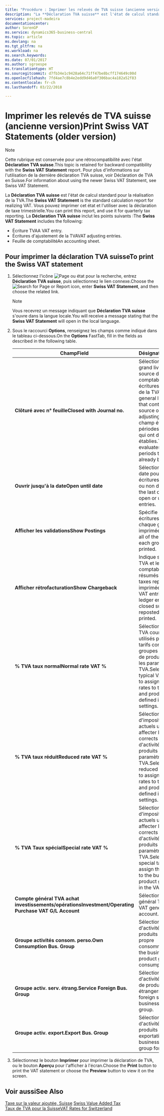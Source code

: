 ```yaml
---
title: "Procédure : Imprimer les relevés de TVA suisse (ancienne version)"
description: "La **Déclaration TVA suisse** est l'état de calcul standard pour la réalisation de la TVA. Vous pouvez imprimer cet état et l'utiliser avec la déclaration de taxe trimestrielle."
services: project-madeira
documentationcenter: 
author: SorenGP
ms.service: dynamics365-business-central
ms.topic: article
ms.devlang: na
ms.tgt_pltfrm: na
ms.workload: na
ms.search.keywords: 
ms.date: 07/01/2017
ms.author: sgroespe
ms.translationtype: HT
ms.sourcegitcommit: d7fb34e1c9428a64c71ff47be8bcff174649c00d
ms.openlocfilehash: 7fd4ae7c8b4e2edd9d46a0f306bac4a182a52f83
ms.contentlocale: fr-ch
ms.lasthandoff: 03/22/2018

---
```

# <a name="print-swiss-vat-statements-older-version"></a><span data-ttu-id="94aa5-104">Imprimer les relevés de TVA suisse (ancienne version)</span><span class="sxs-lookup"><span data-stu-id="94aa5-104">Print Swiss VAT Statements (older version)</span></span>

> [!NOTE]  
>  <span data-ttu-id="94aa5-105">Cette rubrique est conservée pour une rétrocompatibilité avec l'état **Déclaration TVA suisse**.</span><span class="sxs-lookup"><span data-stu-id="94aa5-105">This topic is retained for backward compatibility with the **Swiss VAT Statement** report.</span></span> <span data-ttu-id="94aa5-106">Pour plus d'informations sur l'utilisation de la dernière déclaration TVA suisse, voir Déclaration de TVA en Suisse.</span><span class="sxs-lookup"><span data-stu-id="94aa5-106">For information about using the newer Swiss VAT Statement, see Swiss VAT Statement.</span></span>  

<span data-ttu-id="94aa5-107">La **Déclaration TVA suisse** est l'état de calcul standard pour la réalisation de la TVA.</span><span class="sxs-lookup"><span data-stu-id="94aa5-107">The **Swiss VAT Statement** is the standard calculation report for realizing VAT.</span></span> <span data-ttu-id="94aa5-108">Vous pouvez imprimer cet état et l'utiliser avec la déclaration de taxe trimestrielle.</span><span class="sxs-lookup"><span data-stu-id="94aa5-108">You can print this report, and use it for quarterly tax reporting.</span></span> <span data-ttu-id="94aa5-109">La **Déclaration TVA suisse** inclut les points suivants :</span><span class="sxs-lookup"><span data-stu-id="94aa5-109">The **Swiss VAT Statement** includes the following:</span></span>  

- <span data-ttu-id="94aa5-110">Écriture TVA</span><span class="sxs-lookup"><span data-stu-id="94aa5-110">A VAT entry.</span></span>  
- <span data-ttu-id="94aa5-111">Écritures d'ajustement de la TVA</span><span class="sxs-lookup"><span data-stu-id="94aa5-111">VAT adjusting entries.</span></span>  
- <span data-ttu-id="94aa5-112">Feuille de comptabilité</span><span class="sxs-lookup"><span data-stu-id="94aa5-112">An accounting sheet.</span></span>  

## <a name="to-print-the-swiss-vat-statement"></a><span data-ttu-id="94aa5-113">Pour imprimer la déclaration TVA suisse</span><span class="sxs-lookup"><span data-stu-id="94aa5-113">To print the Swiss VAT statement</span></span>  

1.  <span data-ttu-id="94aa5-114">Sélectionnez l'icône ![Page ou état pour la recherche](../../media/ui-search/search_small.png "Page ou état pour la recherche"), entrez **Déclaration TVA suisse**, puis sélectionnez le lien connexe.</span><span class="sxs-lookup"><span data-stu-id="94aa5-114">Choose the ![Search for Page or Report](../../media/ui-search/search_small.png "Search for Page or Report icon") icon, enter **Swiss VAT Statement**, and then choose the related link.</span></span>  

    > [!NOTE]  
    >  <span data-ttu-id="94aa5-115">Vous recevrez un message indiquant que **Déclaration TVA suisse** s'ouvre dans la langue locale.</span><span class="sxs-lookup"><span data-stu-id="94aa5-115">You will receive a message stating that the **Swiss VAT Statement** will open in the local language.</span></span>  

2.  <span data-ttu-id="94aa5-116">Sous le raccourci **Options**, renseignez les champs comme indiqué dans le tableau ci-dessous.</span><span class="sxs-lookup"><span data-stu-id="94aa5-116">On the **Options** FastTab, fill in the fields as described in the following table.</span></span>  

    |<span data-ttu-id="94aa5-117">Champ</span><span class="sxs-lookup"><span data-stu-id="94aa5-117">Field</span></span>|<span data-ttu-id="94aa5-118">Désignation</span><span class="sxs-lookup"><span data-stu-id="94aa5-118">Description</span></span>|  
    |---------------------------------|---------------------------------------|  
    |<span data-ttu-id="94aa5-119">**Clôturé avec n° feuille**</span><span class="sxs-lookup"><span data-stu-id="94aa5-119">**Closed with Journal no.**</span></span>|<span data-ttu-id="94aa5-120">Sélectionnez les feuilles grand livre contenant la source de comptabilisation des écritures d'ajustement de la TVA.</span><span class="sxs-lookup"><span data-stu-id="94aa5-120">Select the general ledger journals that contain the posting source of the VAT adjusting entries.</span></span> <span data-ttu-id="94aa5-121">Ce champ évalue les périodes comptables qui ont déjà établies.</span><span class="sxs-lookup"><span data-stu-id="94aa5-121">This field evaluates accounting periods that have already been settled.</span></span>|  
    |<span data-ttu-id="94aa5-122">**Ouvrir jusqu'à la date**</span><span class="sxs-lookup"><span data-stu-id="94aa5-122">**Open until date**</span></span>|<span data-ttu-id="94aa5-123">Sélectionnez la dernière date pour régler les écritures TVA ouvertes ou non définies.</span><span class="sxs-lookup"><span data-stu-id="94aa5-123">Select the last date for settling open or unsettled VAT entries.</span></span>|  
    |<span data-ttu-id="94aa5-124">**Afficher les validations**</span><span class="sxs-lookup"><span data-stu-id="94aa5-124">**Show Postings**</span></span>|<span data-ttu-id="94aa5-125">Spécifie si toutes les écritures TVA pour chaque groupe sont imprimées.</span><span class="sxs-lookup"><span data-stu-id="94aa5-125">Specifies if all of the VAT entries for each group will be printed.</span></span>|  
    |<span data-ttu-id="94aa5-126">**Afficher rétrofacturation**</span><span class="sxs-lookup"><span data-stu-id="94aa5-126">**Show Chargeback**</span></span>|<span data-ttu-id="94aa5-127">Indique si les écritures TVA et les écritures comptables avec des résumés fermés ou des taxes republiées seront imprimées.</span><span class="sxs-lookup"><span data-stu-id="94aa5-127">Specifies if VAT entries and general ledger entries with closed summaries or reposted tax will be printed.</span></span>|  
    |<span data-ttu-id="94aa5-128">**% TVA taux normal**</span><span class="sxs-lookup"><span data-stu-id="94aa5-128">**Normal rate VAT %**</span></span>|<span data-ttu-id="94aa5-129">Sélectionnez les taux de TVA courants actuels utilisés pour affecter les tarifs corrects aux groupes d'activités et de produits définis dans les paramètres de TVA.</span><span class="sxs-lookup"><span data-stu-id="94aa5-129">Select the current typical VAT rates used to assign the correct rates to the business and product groups defined in the VAT settings.</span></span>|  
    |<span data-ttu-id="94aa5-130">**% TVA taux réduit**</span><span class="sxs-lookup"><span data-stu-id="94aa5-130">**Reduced rate VAT %**</span></span>|<span data-ttu-id="94aa5-131">Sélectionnez les taux d'imposition réduits actuels utilisés pour affecter les taux corrects aux groupes d'activités et de produits définis dans les paramètres de TVA.</span><span class="sxs-lookup"><span data-stu-id="94aa5-131">Select the current reduced tax rates used to assign the correct rates to the business and product groups defined in the VAT settings.</span></span>|  
    |<span data-ttu-id="94aa5-132">**% TVA Taux spécial**</span><span class="sxs-lookup"><span data-stu-id="94aa5-132">**Special rate VAT %**</span></span>|<span data-ttu-id="94aa5-133">Sélectionnez les taux d'imposition spéciaux actuels utilisés pour affecter les taux corrects aux groupes d'activités et de produits définis dans les paramètres de TVA.</span><span class="sxs-lookup"><span data-stu-id="94aa5-133">Select the current special tax rates used to assign the correct rates to the business and product groups defined in the VAT settings.</span></span>|  
    |<span data-ttu-id="94aa5-134">**Compte général TVA achat investissements/opérations**</span><span class="sxs-lookup"><span data-stu-id="94aa5-134">**Investment/Operating Purchase VAT G/L Account**</span></span>|<span data-ttu-id="94aa5-135">Sélectionnez le compte général TVA.</span><span class="sxs-lookup"><span data-stu-id="94aa5-135">Select the VAT general ledger account.</span></span>|  
    |<span data-ttu-id="94aa5-136">**Groupe activités consom. perso.**</span><span class="sxs-lookup"><span data-stu-id="94aa5-136">**Own Consumption Bus. Group**</span></span>|<span data-ttu-id="94aa5-137">Sélectionnez le groupe d'activités et de produits pour votre propre consommation.</span><span class="sxs-lookup"><span data-stu-id="94aa5-137">Select the business and product group for own consumptions.</span></span>|  
    |<span data-ttu-id="94aa5-138">**Groupe activ. serv. étrang.**</span><span class="sxs-lookup"><span data-stu-id="94aa5-138">**Service Foreign Bus. Group**</span></span>|<span data-ttu-id="94aa5-139">Sélectionnez le groupe d'activités de service et de produits étrangers.</span><span class="sxs-lookup"><span data-stu-id="94aa5-139">Select the foreign service business and product group.</span></span>|  
    |<span data-ttu-id="94aa5-140">**Groupe activ. export.**</span><span class="sxs-lookup"><span data-stu-id="94aa5-140">**Export Bus. Group**</span></span>|<span data-ttu-id="94aa5-141">Sélectionnez le groupe d'activités et de produits pour les exportations.</span><span class="sxs-lookup"><span data-stu-id="94aa5-141">Select the business and product group for exports.</span></span>|  

3.  <span data-ttu-id="94aa5-142">Sélectionnez le bouton **Imprimer** pour imprimer la déclaration de TVA, ou le bouton **Aperçu** pour l'afficher à l'écran.</span><span class="sxs-lookup"><span data-stu-id="94aa5-142">Choose the **Print** button to print the VAT statement or choose the **Preview** button to view it on the screen.</span></span>  

## <a name="see-also"></a><span data-ttu-id="94aa5-143">Voir aussi</span><span class="sxs-lookup"><span data-stu-id="94aa5-143">See Also</span></span>  
 <span data-ttu-id="94aa5-144">[Taxe sur la valeur ajoutée, Suisse](swiss-value-added-tax.md) </span><span class="sxs-lookup"><span data-stu-id="94aa5-144">[Swiss Value Added Tax](swiss-value-added-tax.md) </span></span>  
 [<span data-ttu-id="94aa5-145">Taux de TVA pour la Suisse</span><span class="sxs-lookup"><span data-stu-id="94aa5-145">VAT Rates for Switzerland</span></span>](vat-rates-for-switzerland.md)

